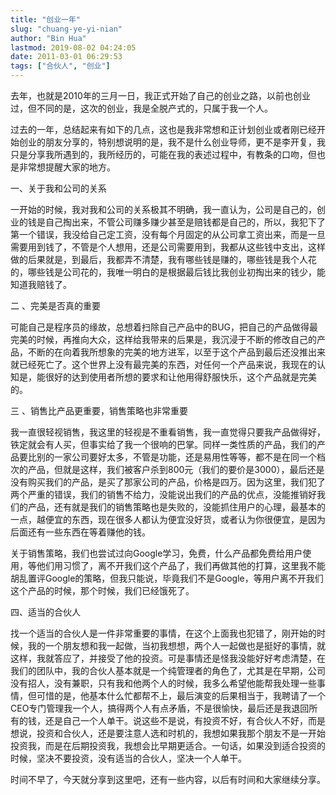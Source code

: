 ```yaml
---
title: "创业一年"
slug: "chuang-ye-yi-nian"
author: "Bin Hua"
lastmod: 2019-08-02 04:24:05
date: 2011-03-01 06:29:53
tags: ["合伙人", "创业"]
---
```


去年，也就是2010年的三月一日，我正式开始了自己的创业之路，以前也创业过，但不同的是，这次的创业，我是全脱产式的，只属于我一个人。

过去的一年，总结起来有如下的几点，这也是我非常想和正计划创业或者刚已经开始创业的朋友分享的，特别想说明的是，我不是什么创业导师，更不是李开复，我只是分享我所遇到的，我所经历的，可能在我的表述过程中，有教条的口吻，但也是非常想提醒大家的地方。

一、关于我和公司的关系

一开始的时候，我对我和公司的关系极其不明确，我一直认为，公司是自己的，创业的钱是自己掏出来，不管公司赚多赚少甚至是赔钱都是自己的，所以，我犯下了第一个错误，我没给自己定工资，没有每个月固定的从公司拿工资出来，而是一旦需要用到钱了，不管是个人想用，还是公司需要用到，我都从这些钱中支出，这样做的后果就是，到最后，我都弄不清楚，我有哪些钱是赚的，哪些钱是我个人花的，哪些钱是公司花的，我唯一明白的是根据最后钱比我创业初掏出来的钱少，能知道我赔钱了。

二 、完美是否真的重要

可能自己是程序员的缘故，总想着扫除自己产品中的BUG，把自己的产品做得最完美的时候，再推向大众，这样给我带来的后果是，我沉浸于不断的修改自己的产品，不断的在向着我所想象的完美的地方进军，以至于这个产品到最后还没推出来就已经死亡了。这个世界上没有最完美的东西，对任何一个产品来说，我现在的认知是，能很好的达到使用者所想的要求和让他用得舒服快乐，这个产品就是完美的。

三 、销售比产品更重要，销售策略也非常重要

我一直很轻视销售，我这里的轻视是不重看销售，我一直觉得只要我产品做得好，铁定就会有人买，但事实给了我一个很响的巴掌。同样一类性质的产品，我们的产品要比别的一家公司要好太多，不管是功能，还是易用性等等，都不是在同一个档次的产品，但就是这样，我们被客户杀到800元（我们的要价是3000），最后还是没有购买我们的产品，是买了那家公司的产品，价格是四万。因为这里，我们犯了两个严重的错误，我们的销售不给力，没能说出我们的产品的优点，没能推销好我们的产品，还有就是我们的销售策略也是失败的，没能抓住用户的心理，最基本的一点，越便宜的东西，现在很多人都认为便宜没好货，或者认为你很便宜，是因为后面还有一些东西在等着赚他的钱。

关于销售策略，我们也尝试过向Google学习，免费，什么产品都免费给用户使用，等他们用习惯了，离不开我们这个产品了，我们再做其他的打算，这里我不能胡乱置评Google的策略，但我只能说，毕竟我们不是Google，等用户离不开我们这个产品的时候，那个时候，我们已经饿死了。

四、适当的合伙人

找一个适当的合伙人是一件非常重要的事情，在这个上面我也犯错了，刚开始的时候，我的一个朋友想和我一起做，当初我想想，两个人一起做也是挺好的事情，就这样，我就答应了，并接受了他的投资。可是事情还是怪我没能好好考虑清楚，在我们的团队中，我的合伙人基本就是一个纯管理者的角色了，尤其是在早期，公司没有招人，没有兼职，只有我和他两个人的时候，我多么希望他能帮我处理一些事情，但可惜的是，他基本什么忙都帮不上，最后演变的后果相当于，我聘请了一个CEO专门管理我一个人，搞得两个人有点矛盾，不是很愉快，最后还是我退回所有的钱，还是自己一个人单干。说这些不是说，有投资不好，有合伙人不好，而是想说，投资和合伙人，还是要注意人选和时机的，我想如果我那个朋友不是一开始投资我，而是在后期投资我，我想会比早期更适合。一句话，如果没到适合投资的时候，坚决不要投资，没有适当的合伙人，坚决一个人单干。

时间不早了，今天就分享到这里吧，还有一些内容，以后有时间和大家继续分享。
